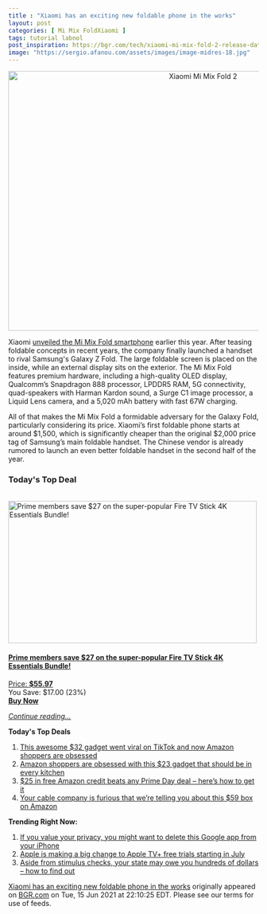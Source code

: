 ```yaml
---
title : "Xiaomi has an exciting new foldable phone in the works"
layout: post
categories: [ Mi Mix FoldXiaomi ]
tags: tutorial labnol
post_inspiration: https://bgr.com/tech/xiaomi-mi-mix-fold-2-release-date-specs-rumors-5932154/
image: "https://sergio.afanou.com/assets/images/image-midres-18.jpg"
---
```


<center><a href="https://bgr.com/tech/xiaomi-mi-mix-fold-2-release-date-specs-rumors-5932154/" class="bgr-rss-featured-image bgr-rss-test-class"><img width="768" height="522" src="https://bgr.com/wp-content/uploads/2021/03/Mi-Mix-Fold-Open.jpg?quality=70&amp;strip=all&amp;w=768" class="attachment-feed_normal size-feed_normal wp-post-image" alt="Xiaomi Mi Mix Fold 2" loading="lazy" srcset="https://bgr.com/wp-content/uploads/2021/03/Mi-Mix-Fold-Open.jpg 1295w, https://bgr.com/wp-content/uploads/2021/03/Mi-Mix-Fold-Open.jpg?resize=150,102 150w, https://bgr.com/wp-content/uploads/2021/03/Mi-Mix-Fold-Open.jpg?resize=300,204 300w, https://bgr.com/wp-content/uploads/2021/03/Mi-Mix-Fold-Open.jpg?resize=768,522 768w, https://bgr.com/wp-content/uploads/2021/03/Mi-Mix-Fold-Open.jpg?resize=1024,697 1024w" sizes="(max-width: 768px) 100vw, 768px" title="Xiaomi Mi Mix Fold 2" /></a></center><p>Xiaomi <a href="https://bgr.com/tech/xiaomi-mi-mix-fold-specs-release-date-price-5916769/">unveiled the Mi Mix Fold smartphone</a> earlier this year. After teasing foldable concepts in recent years, the company finally launched a handset to rival Samsung's Galaxy Z Fold. The large foldable screen is placed on the inside, while an external display sits on the exterior. The Mi Mix Fold features premium hardware, including a high-quality OLED display, Qualcomm’s Snapdragon 888 processor, LPDDR5 RAM, 5G connectivity, quad-speakers with Harman Kardon sound, a Surge C1 image processor, a Liquid Lens camera, and a 5,020 mAh battery with fast 67W charging.</p>
<p>All of that makes the Mi Mix Fold a formidable adversary for the Galaxy Fold, particularly considering its price. Xiaomi’s first foldable phone starts at around $1,500, which is significantly cheaper than the original $2,000 price tag of Samsung’s main foldable handset. The Chinese vendor is already rumored to launch an even better foldable handset in the second half of the year.</p>
<h3>Today's Top Deal</h3>
<p><a href="https://www.amazon.com/Essentials-Bundle-including-Stick-Remote/dp/B089VLB6QC?tag=b0c55topdeals-20"><br />
	<img height="286px" width="500px" src="https://m.media-amazon.com/images/I/31s0PTpSaFS._SL500_.jpg" alt="Prime members save $27 on the super-popular Fire TV Stick 4K Essentials Bundle!" /><br />
</a></p>
<h4><a href="https://www.amazon.com/Essentials-Bundle-including-Stick-Remote/dp/B089VLB6QC?tag=b0c55topdeals-20">Prime members save $27 on the super-popular Fire TV Stick 4K Essentials Bundle!</a></h4>
<p><a href="https://www.amazon.com/Essentials-Bundle-including-Stick-Remote/dp/B089VLB6QC?tag=b0c55topdeals-20">Price: <strong>$55.97</strong></a><br />
<span>You Save: $17.00 (23%)</span><br />
<strong><a href="https://www.amazon.com/Essentials-Bundle-including-Stick-Remote/dp/B089VLB6QC?tag=b0c55topdeals-20">Buy Now</a></strong></p>
<p><a href="https://bgr.com/tech/xiaomi-mi-mix-fold-2-release-date-specs-rumors-5932154/" class="more-link"><em>Continue reading...</em></a></p>


<p><strong>Today's Top Deals</strong></p>
<ol>
<li><a href="https://bgr.com/deals/galaxy-star-projector-amazon-deal-from-viral-tiktok-5931813/?utm_source=rss&#038;utm_campaign=topdeals">This awesome $32 gadget went viral on TikTok and now Amazon shoppers are obsessed</a></li>
<li><a href="https://bgr.com/deals/best-kitchen-gadgets-on-amazon-automatic-jar-opener-5931455/?utm_source=rss&#038;utm_campaign=topdeals">Amazon shoppers are obsessed with this $23 gadget that should be in every kitchen</a></li>
<li><a href="https://bgr.com/deals/amazon-gift-card-prime-day-promotions-free-money-5932103/?utm_source=rss&#038;utm_campaign=topdeals">$25 in free Amazon credit beats any Prime Day deal &#8211; here&#8217;s how to get it</a></li>
<li><a href="https://bgr.com/deals/how-to-save-money-on-your-cable-bill-amazon-deals-5931819/?utm_source=rss&#038;utm_campaign=topdeals">Your cable company is furious that we&#8217;re telling you about this $59 box on Amazon</a></li>
</ol>

<p><strong>Trending Right Now:</strong></p>
<ol>
<li><a href="https://bgr.com/tech/ios-15-features-private-relay-vs-google-chrome-floc-tracking-5932231/">If you value your privacy, you might want to delete this Google app from your iPhone</a></li>
<li><a href="https://bgr.com/entertainment/apple-tv-plus-free-trial-year-over-cancel-july-5932118/">Apple is making a big change to Apple TV+ free trials starting in July</a></li>
<li><a href="https://bgr.com/lifestyle/unclaimed-money-check-if-your-state-owes-you-right-now-details-5931872/">Aside from stimulus checks, your state may owe you hundreds of dollars &#8211; how to find out</a></li>
</ol>
<p><a href="https://bgr.com/tech/xiaomi-mi-mix-fold-2-release-date-specs-rumors-5932154/">Xiaomi has an exciting new foldable phone in the works</a> originally appeared on <a href="http://bgr.com">BGR.com</a> on Tue, 15 Jun 2021 at 22:10:25 EDT. Please see our terms for use of feeds.</p>